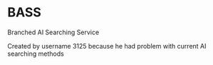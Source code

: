# BASS
Branched AI Searching Service

Created by username 3125 because he had problem with current AI searching methods
